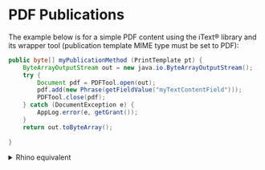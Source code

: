 PDF Publications
====================

The example below is for a simple PDF content using the iText&reg; library and its wrapper tool (publication template MIME type must be set to PDF):

```Java
public byte[] myPublicationMethod (PrintTemplate pt) {
	ByteArrayOutputStream out = new java.io.ByteArrayOutputStream();
	try {
		Document pdf = PDFTool.open(out);
		pdf.add(new Phrase(getFieldValue("myTextContentField")));
		PDFTool.close(pdf);
	} catch (DocumentException e) {
		AppLog.error(e, getGrant());
	}
	return out.toByteArray();
	
}
```

<details>
<summary>Rhino equivalent</summary>

```javascript
importPackage(Packages.com.lowagie.text);

MyObject.myPublicationMethod = function(pt) {
	try {
		var out = new java.io.ByteArrayOutputStream();
		var pdf = PDFTool.open(out);
		pdf.add(new Phrase(this.getFieldValue("myTextContentField")));
		PDFTool.close(pdf);
		return out.toByteArray();
	} catch(e) {
		console.error(e);
	}
};
```

</details>